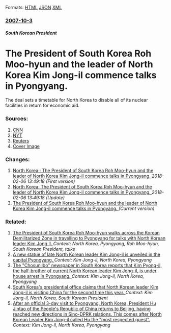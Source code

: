 
Formats: [HTML](/news/2007/10/3/the-president-of-south-korea-roh-moo-hyun-and-the-leader-of-north-korea-kim-jong-il-commence-talks-in-pyongyang.html)  [JSON](/news/2007/10/3/the-president-of-south-korea-roh-moo-hyun-and-the-leader-of-north-korea-kim-jong-il-commence-talks-in-pyongyang.json)  [XML](/news/2007/10/3/the-president-of-south-korea-roh-moo-hyun-and-the-leader-of-north-korea-kim-jong-il-commence-talks-in-pyongyang.xml)  

### [2007-10-3](/news/2007/10/3/index.md)

##### South Korean President
#  The President of South Korea Roh Moo-hyun and the leader of North Korea Kim Jong-il commence talks in Pyongyang. 

The deal sets a timetable for North Korea to disable all of its nuclear facilities in return for economic aid.


### Sources:

1. [CNN](http://edition.cnn.com/2007/WORLD/asiapcf/10/03/koreas.summit/?iref=mpstoryview)
2. [NYT](https://www.nytimes.com/2007/10/04/world/asia/04diplo.html?hp)
3. [Reuters](https://www.reuters.com/article/topNews/idUSSEO13450620071003?feedType=RSS&feedName=topNews)
3. [Cover Image](https://static01.nyt.com/images/icons/t_logo_291_black.png)

### Changes:

1. [ North Korea:: The President of South Korea Roh Moo-hyun and the leader of North Korea Kim Jong-il commence talks in Pyongyang. ](/news/2007/10/3/north-korea-the-president-of-south-korea-roh-moo-hyun-and-the-leader-of-north-korea-kim-jong-il-commence-talks-in-pyongyang.md) _2018-02-06 13:49:18 (First version)_
2. [ North Korea: The President of South Korea Roh Moo-hyun and the leader of North Korea Kim Jong-il commence talks in Pyongyang. ](/news/2007/10/3/north-korea-p-the-president-of-south-korea-roh-moo-hyun-and-the-leader-of-north-korea-kim-jong-il-commence-talks-in-pyongyang.md) _2018-02-06 13:49:18 (Update)_
2. [ The President of South Korea Roh Moo-hyun and the leader of North Korea Kim Jong-il commence talks in Pyongyang. ](/news/2007/10/3/the-president-of-south-korea-roh-moo-hyun-and-the-leader-of-north-korea-kim-jong-il-commence-talks-in-pyongyang.md) _(Current version)_

### Related:

1. [ The President of South Korea Roh Moo-hyun walks across the Korean Demilitarized Zone in travelling to Pyongyang for talks with North Korean leader Kim Jong Il. ](/news/2007/10/2/the-president-of-south-korea-roh-moo-hyun-walks-across-the-korean-demilitarized-zone-in-travelling-to-pyongyang-for-talks-with-north-korean.md) _Context: North Korea, Pyongyang, Roh Moo-hyun, South Korean President, talks_
2. [A new statue of late North Korean leader Kim Jong-il is unveiled in the capital Pyongyang. ](/news/2012/02/14/a-new-statue-of-late-north-korean-leader-kim-jong-il-is-unveiled-in-the-capital-pyongyang.md) _Context: Kim Jong-il, North Korea, Pyongyang_
3. [The "Chosunilbo" newspaper in South Korea reports that Kim Pyong-il, the half-brother of current North Korean leader Kim Jong-il, is under house arrest in Pyongyang. ](/news/2011/07/1/the-chosunilbo-newspaper-in-south-korea-reports-that-kim-pyong-il-the-half-brother-of-current-north-korean-leader-kim-jong-il-is-under-h.md) _Context: Kim Jong-il, North Korea, Pyongyang_
4. [South Korea's presidential office claims that North Korean leader Kim Jong-il is visiting China for the second time this year. ](/news/2010/08/26/south-korea-s-presidential-office-claims-that-north-korean-leader-kim-jong-il-is-visiting-china-for-the-second-time-this-year.md) _Context: Kim Jong-il, North Korea, South Korean President_
5. [ After an official 3-day visit to Pyongyang, North Korea, President Hu Jintao of the People's Republic of China returns to Beijing, having reached new directions in Sino-DPRK relations. This comes after North Korean Leader Kim Jong-il called Hu the "most respected guest". ](/news/2005/10/30/after-an-official-3-day-visit-to-pyongyang-north-korea-president-hu-jintao-of-the-people-s-republic-of-china-returns-to-beijing-having-r.md) _Context: Kim Jong-il, North Korea, Pyongyang_
